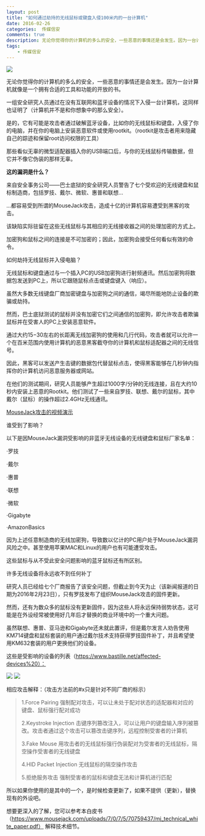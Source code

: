 ```yaml
---  
layout: post  
title: "如何通过劫持的无线鼠标或键盘入侵100米内的一台计算机"
date: 2016-02-26
categories:  传媒信安     
comments: true
description: 无论你觉得你的计算机的多么的安全，一些恶意的事情还是会发生。因为一台计算机就像是一个拥有合适的工具和功能的开放的书。
tags:
    - 传媒信安
---  
```

![](http://127.0.0.1:4000//resources/images/V1.png) 

无论你觉得你的计算机的多么的安全，一些恶意的事情还是会发生。因为一台计算机就像是一个拥有合适的工具和功能的开放的书。

一组安全研究人员通过在没有互联网和蓝牙设备的情况下入侵一台计算机，这同样也证明了（计算机并不是和你想象中的那么安全）。

是的，它有可能是攻击者通过破解蓝牙设备，比如你的无线鼠标和键盘，入侵了你的电脑，并在你的电脑上安装恶意软件或使用rootkit。（rootkit是攻击者用来隐藏自己的踪迹和保留root访问权限的工具）

那些看似无辜的微型适配器插入你的USB端口后，与你的无线鼠标传输数据，但它并不像它伪装的那样无辜。

**这的漏洞是什么？**

来自安全事务公司——巴士底狱的安全研究人员警告了七个受欢迎的无线键盘和鼠标制造商，包括罗技、戴尔、微软、惠普和联想…

…都容易受到所谓的MouseJack攻击，造成十亿的计算机容易遭受到黑客的攻击。

该缺陷实际驻留在这些无线鼠标与其相应的无线接收器之间的处理加密的方式上。

加密狗和鼠标之间的连接是不可加密的；因此，加密狗会接受任何看似有效的命令。

如何劫持无线鼠标并入侵电脑？

无线鼠标和键盘通过与一个插入PC的USB加密狗进行射频通讯。然后加密狗将数据包发送到PC上，所以它跟随鼠标点击或键盘键入（响应）。

虽然大多数无线键盘厂商加密键盘与加密狗之间的通信，竭尽所能地防止设备的欺骗或劫持。

然而，巴士底狱测试的鼠标并没有加密它们之间通信的加密狗，即允许攻击者欺骗鼠标并在受害人的PC上安装恶意软件。

通过大约$15-$30左右的长距离无线加密狗的使用和几行代码，攻击者就可以允许一个在百米范围内使用计算机的恶意黑客截夺你的计算机和鼠标适配器之间的无线信号。

因此，黑客可以发送产生击键的数据包代替鼠标点击，使得黑客能够在几秒钟内指挥你的计算机访问恶意服务器或网站。

在他们的测试期间，研究人员能够产生超过1000字/分钟的无线连接，且在大约10秒内安装上恶意的Rootkit。他们测试了一些来自罗技、联想、戴尔的鼠标，其中戴尔（鼠标）的操作超过2.4GHz无线通讯。


[MouseJack攻击的视频演示](/storage/app/media/wx/MouseJack.mp4)

谁受到了影响？

以下是因MouseJack漏洞受影响的非蓝牙无线设备的无线键盘和鼠标厂家名单：

·罗技

·戴尔

·惠普

·联想

·微软

·Gigabyte

·AmazonBasics

因为上述任意制造商的无线加密狗，导致数以亿计的PC用户处于MouseJack漏洞风险之中。甚至使用苹果MAC和Linux的用户也有可能遭受攻击。

这些鼠标与从不受此安全问题影响的蓝牙鼠标还有所区别。

许多无线设备将永远收不到任何补丁

研究人员已经给七个厂商报告了该安全问题，但截止到今天为止（该新闻报道的日期为2016年2月23日），只有罗技发布了组织MouseJack攻击的固件更新。

然而，还有为数众多的鼠标没有更新固件，因为这些人将永远保持弱势状态，这可能是在外设经常被使用好几年后才替换的商业环境中的一个重大问题。

虽然联想、惠普、亚马逊和Gigabyte还未就此置评，但是戴尔发言人劝告使用KM714键盘和鼠标套装的用户通过戴尔技术支持获得罗技固件补丁，并且希望使用KM632套装的用户更换他们的设备。

这些是受影响的设备的列表（https://www.bastille.net/affected-devices%20）：

![](http://127.0.0.1:4000//resources/images/V2.png) 
![](http://127.0.0.1:4000//resources/images/V3.png) 

相应攻击解释：（攻击方法前的#x只是针对不同厂商的标示）

> 1.Force Pairing 强制配对攻击，可以让未处于配对状态的适配器和对应的键盘、鼠标强行配对成功
> 
> 2.Keystroke Injection 击键序列篡改注入，可以让用户的键盘输入序列被篡改。攻击者通过这个攻击可以篡改击键序列，远程控制受害者的计算机
> 
> 3.Fake Mouse 用攻击者的无线鼠标强行伪装配对为受害者的无线鼠标，隔空操作受害者的无线键盘
> 
> 4.HID Packet Injection  无线鼠标的隔空操作攻击
> 
> 5.拒绝服务攻击 强制受害者的鼠标和键盘无法和计算机进行匹配

所以如果你使用的是其中的一个，是时候检查更新了，如果不提供（更新），替换现有的外设吧。

想要更深入的了解，您可以参考本白皮书（https://www.mousejack.com/uploads/7/0/7/5/70759437/mj_technical_white_paper.pdf）
解释技术细节。
